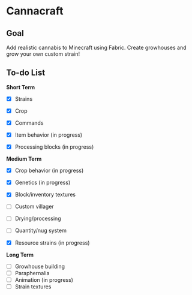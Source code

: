 # Cannacraft
## Goal
Add realistic cannabis to Minecraft using Fabric. Create growhouses and grow your own custom strain!


## To-do List
**Short Term**
* [X] Strains
* [X] Crop
* [X] Commands
* [X] Item behavior (in progress)
* [X] Processing blocks (in progress)


**Medium Term**
* [X] Crop behavior (in progress)
* [X] Genetics (in progress)
* [X] Block/inventory textures
* [ ] Custom villager
* [ ] Drying/processing
* [ ] Quantity/nug system
* [X] Resource strains (in progress)


**Long Term**
* [ ] Growhouse building
* [ ] Paraphernalia
* [ ] Animation (in progress)
* [ ] Strain textures
